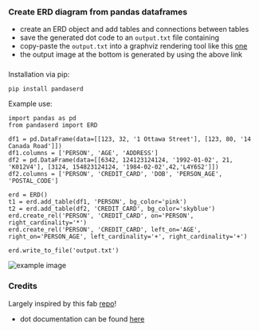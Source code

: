 ### Create ERD diagram from pandas dataframes
* create an ERD object and add tables and connections between tables
* save the generated dot code to an `output.txt` file containing 
* copy-paste the `output.txt` into a graphviz rendering tool like this [one](https://edotor.net/) 
* the output image at the bottom is generated by using the above link 

###
Installation via pip:
```
pip install pandaserd
```

Example use:
```
import pandas as pd
from pandaserd import ERD

df1 = pd.DataFrame(data=[[123, 32, '1 Ottawa Street'], [123, 80, '14 Canada Road']])
df1.columns = ['PERSON', 'AGE', 'ADDRESS']
df2 = pd.DataFrame(data=[[6342, 124123124124, '1992-01-02', 21, 'K012V4'], [3124, 154823124124, '1984-02-02',42,'L4Y6S2']])
df2.columns = ['PERSON', 'CREDIT_CARD', 'DOB', 'PERSON_AGE', 'POSTAL_CODE']

erd = ERD()
t1 = erd.add_table(df1, 'PERSON', bg_color='pink')
t2 = erd.add_table(df2, 'CREDIT_CARD', bg_color='skyblue')
erd.create_rel('PERSON', 'CREDIT_CARD', on='PERSON', right_cardinality='*')
erd.create_rel('PERSON', 'CREDIT_CARD', left_on='AGE', right_on='PERSON_AGE', left_cardinality='+', right_cardinality='+')

erd.write_to_file('output.txt')

```
![example image](example_erd.png "Title")

### Credits
Largely inspired by this fab [repo](https://github.com/ehne/ERDot)!
* dot documentation can be found [here](https://www.graphviz.org/pdf/dotguide.pdf)
